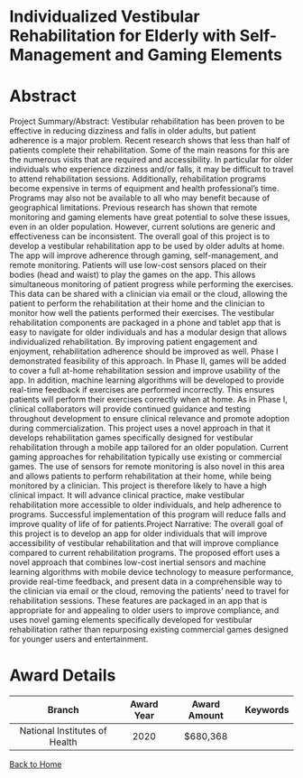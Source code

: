 
Individualized Vestibular Rehabilitation for Elderly with Self-Management and Gaming Elements
=============================================================================================

# Abstract


Project Summary/Abstract:
Vestibular rehabilitation has been proven to be effective in reducing dizziness and falls in older adults, but
patient adherence is a major problem. Recent research shows that less than half of patients complete their
rehabilitation. Some of the main reasons for this are the numerous visits that are required and accessibility. In
particular for older individuals who experience dizziness and/or falls, it may be difficult to travel to attend
rehabilitation sessions. Additionally, rehabilitation programs become expensive in terms of equipment and
health professional’s time. Programs may also not be available to all who may benefit because of geographical
limitations. Previous research has shown that remote monitoring and gaming elements have great potential to
solve these issues, even in an older population. However, current solutions are generic and effectiveness can
be inconsistent.
The overall goal of this project is to develop a vestibular rehabilitation app to be used by older adults at home.
The app will improve adherence through gaming, self-management, and remote monitoring. Patients will use
low-cost sensors placed on their bodies (head and waist) to play the games on the app. This allows
simultaneous monitoring of patient progress while performing the exercises. This data can be shared with a
clinician via email or the cloud, allowing the patient to perform the rehabilitation at their home and the clinician
to monitor how well the patients performed their exercises. The vestibular rehabilitation components are
packaged in a phone and tablet app that is easy to navigate for older individuals and has a modular design that
allows individualized rehabilitation. By improving patient engagement and enjoyment, rehabilitation adherence
should be improved as well. Phase I demonstrated feasibility of this approach. In Phase II, games will be
added to cover a full at-home rehabilitation session and improve usability of the app. In addition, machine
learning algorithms will be developed to provide real-time feedback if exercises are performed incorrectly. This
ensures patients will perform their exercises correctly when at home. As in Phase I, clinical collaborators will
provide continued guidance and testing throughout development to ensure clinical relevance and promote
adoption during commercialization.
This project uses a novel approach in that it develops rehabilitation games specifically designed for vestibular
rehabilitation through a mobile app tailored for an older population. Current gaming approaches for
rehabilitation typically use existing or commercial games. The use of sensors for remote monitoring is also
novel in this area and allows patients to perform rehabilitation at their home, while being monitored by a
clinician. This project is therefore likely to have a high clinical impact. It will advance clinical practice, make
vestibular rehabilitation more accessible to older individuals, and help adherence to programs. Successful
implementation of this program will reduce falls and improve quality of life of for patients.Project Narrative:
The overall goal of this project is to develop an app for older individuals that will improve accessibility of
vestibular rehabilitation and that will improve compliance compared to current rehabilitation programs. The
proposed effort uses a novel approach that combines low-cost inertial sensors and machine learning
algorithms with mobile device technology to measure performance, provide real-time feedback, and present
data in a comprehensible way to the clinician via email or the cloud, removing the patients’ need to travel for
rehabilitation sessions. These features are packaged in an app that is appropriate for and appealing to older
users to improve compliance, and uses novel gaming elements specifically developed for vestibular
rehabilitation rather than repurposing existing commercial games designed for younger users and
entertainment.  

# Award Details

|Branch|Award Year|Award Amount|Keywords|
| :---: | :---: | :---: | :---: |
|National Institutes of Health|2020|$680,368||
  
  


[Back to Home](https://github.com/chrischow/dod_sbir_awards/Reports/JH/#2524)